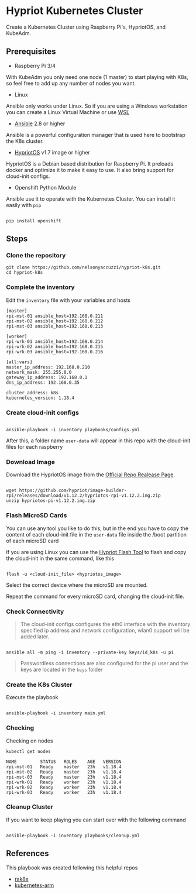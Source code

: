 # Hypriot Kubernetes Cluster

Create a Kubernetes Cluster using Raspberry Pi's, HypriotOS, and KubeAdm.

## Prerequisites

- Raspberry Pi 3/4

With KubeAdm you only need one node (1 master) to start playing with K8s, so feel free to add up any number of nodes you want. 


- Linux

Ansible only works under Linux. So if you are using a Windows workstation you can create a Linux Virtual Machine or use [WSL](https://docs.microsoft.com/en-us/windows/wsl/install-win10)

- [Ansible](https://docs.ansible.com/ansible/latest/installation_guide/intro_installation.html) 2.8 or higher

Ansible is a powerful configuration manager that is used here to bootstrap the K8s cluster.

- [HypriotOS](https://github.com/hypriot/image-builder-rpi/releases) v1.7 image or higher

HypriotOS is a Debian based distribution for Raspberry Pi. It preloads docker and optimize it to make it easy to use. It also bring support for cloud-init configs.

- Openshift Python Module

Ansible use it to operate with the Kubernetes Cluster. You can install it easily with `pip`

```

pip install openshift

```

## Steps

### Clone the repository

```
git clone https://github.com/nelsonyaccuzzi/hypriot-k8s.git
cd hypriot-k8s
```

### Complete the inventory

Edit the `inventory` file with your variables and hosts

```
[master]
rpi-mst-01 ansible_host=192.168.0.211
rpi-mst-02 ansible_host=192.168.0.212
rpi-mst-03 ansible_host=192.168.0.213

[worker]
rpi-wrk-01 ansible_host=192.168.0.214
rpi-wrk-02 ansible_host=192.168.0.215
rpi-wrk-03 ansible_host=192.168.0.216

[all:vars]
master_ip_address: 192.168.0.210
network_mask: 255.255.0.0
gateway_ip_address: 192.168.0.1
dns_ip_address: 192.168.0.35

cluster_address: k8s
kubernetes_version: 1.18.4

```

### Create cloud-init configs

```

ansible-playbook -i inventory playbooks/configs.yml

```
After this, a folder name `user-data` will appear in this repo with the cloud-init files for each raspberry

### Download Image

Download the HypriotOS image from the [Official Repo Realease Page](https://github.com/hypriot/image-builder-rpi/releases).

```

wget https://github.com/hypriot/image-builder-rpi/releases/download/v1.12.2/hypriotos-rpi-v1.12.2.img.zip
unzip hypriotos-pi-v1.12.2.img.zip

```

### Flash MicroSD Cards

You can use any tool you like to do this, but in the end you have to copy the content of each cloud-init file in the `user-data` file inside the /boot partition of each microSD card

If you are using Linux you can use the [Hypriot Flash Tool](https://github.com/hypriot/flash) to flash and copy the cloud-init in the same command, like this

```

flash -u <cloud-init_file> <hypriotos_image>

```

Select the correct device where the microSD are mounted.

Repeat the command for every microSD card, changing the cloud-init file.

### Check Connectivity

> The cloud-init configs configures the eth0 interface with the inventory specified ip address and network configuration, wlan0 support will be added later.

```

ansible all -m ping -i inventory --private-key keys/id_k8s -u pi

```
> Passwordless connections are also configured for the pi user and the keys are located in the `keys` folder

### Create the K8s Cluster

Execute the playbook

```

ansible-playbook -i inventory main.yml

```

### Checking

Checking on nodes

```
kubectl get nodes

NAME         STATUS   ROLES    AGE   VERSION
rpi-mst-01   Ready    master   23h   v1.18.4
rpi-mst-02   Ready    master   23h   v1.18.4
rpi-mst-03   Ready    master   23h   v1.18.4
rpi-wrk-01   Ready    worker   23h   v1.18.4
rpi-wrk-02   Ready    worker   23h   v1.18.4
rpi-wrk-03   Ready    worker   23h   v1.18.4

```

### Cleanup Cluster

If you want to keep playing you can start over with the following command

```

ansible-playbook -i inventory playbooks/cleanup.yml

```

## References

This playbook was created following this helpful repos

- [rak8s](https://github.com/rak8s/rak8s)
- [kubernetes-arm](https://github.com/carlosedp/kubernetes-arm)

